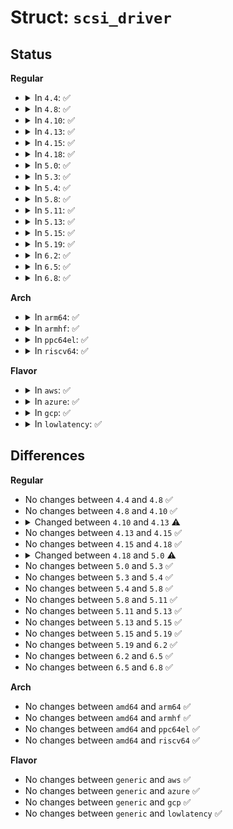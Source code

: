 # Struct: <code>scsi_driver</code>

## Status
<b>Regular</b>
<ul>
<li>
<details>
<summary>In <code>4.4</code>: ✅</summary>

```c
struct scsi_driver {
    struct device_driver gendrv;
    void (*rescan)(struct device *);
    int (*init_command)(struct scsi_cmnd *);
    void (*uninit_command)(struct scsi_cmnd *);
    int (*done)(struct scsi_cmnd *);
    int (*eh_action)(struct scsi_cmnd *, int);
};
```
</details>
</li>
<li>
<details>
<summary>In <code>4.8</code>: ✅</summary>

```c
struct scsi_driver {
    struct device_driver gendrv;
    void (*rescan)(struct device *);
    int (*init_command)(struct scsi_cmnd *);
    void (*uninit_command)(struct scsi_cmnd *);
    int (*done)(struct scsi_cmnd *);
    int (*eh_action)(struct scsi_cmnd *, int);
};
```
</details>
</li>
<li>
<details>
<summary>In <code>4.10</code>: ✅</summary>

```c
struct scsi_driver {
    struct device_driver gendrv;
    void (*rescan)(struct device *);
    int (*init_command)(struct scsi_cmnd *);
    void (*uninit_command)(struct scsi_cmnd *);
    int (*done)(struct scsi_cmnd *);
    int (*eh_action)(struct scsi_cmnd *, int);
};
```
</details>
</li>
<li>
<details>
<summary>In <code>4.13</code>: ✅</summary>

```c
struct scsi_driver {
    struct device_driver gendrv;
    void (*rescan)(struct device *);
    int (*init_command)(struct scsi_cmnd *);
    void (*uninit_command)(struct scsi_cmnd *);
    int (*done)(struct scsi_cmnd *);
    int (*eh_action)(struct scsi_cmnd *, int);
    void (*eh_reset)(struct scsi_cmnd *);
};
```
</details>
</li>
<li>
<details>
<summary>In <code>4.15</code>: ✅</summary>

```c
struct scsi_driver {
    struct device_driver gendrv;
    void (*rescan)(struct device *);
    int (*init_command)(struct scsi_cmnd *);
    void (*uninit_command)(struct scsi_cmnd *);
    int (*done)(struct scsi_cmnd *);
    int (*eh_action)(struct scsi_cmnd *, int);
    void (*eh_reset)(struct scsi_cmnd *);
};
```
</details>
</li>
<li>
<details>
<summary>In <code>4.18</code>: ✅</summary>

```c
struct scsi_driver {
    struct device_driver gendrv;
    void (*rescan)(struct device *);
    int (*init_command)(struct scsi_cmnd *);
    void (*uninit_command)(struct scsi_cmnd *);
    int (*done)(struct scsi_cmnd *);
    int (*eh_action)(struct scsi_cmnd *, int);
    void (*eh_reset)(struct scsi_cmnd *);
};
```
</details>
</li>
<li>
<details>
<summary>In <code>5.0</code>: ✅</summary>

```c
struct scsi_driver {
    struct device_driver gendrv;
    void (*rescan)(struct device *);
    blk_status_t (*init_command)(struct scsi_cmnd *);
    void (*uninit_command)(struct scsi_cmnd *);
    int (*done)(struct scsi_cmnd *);
    int (*eh_action)(struct scsi_cmnd *, int);
    void (*eh_reset)(struct scsi_cmnd *);
};
```
</details>
</li>
<li>
<details>
<summary>In <code>5.3</code>: ✅</summary>

```c
struct scsi_driver {
    struct device_driver gendrv;
    void (*rescan)(struct device *);
    blk_status_t (*init_command)(struct scsi_cmnd *);
    void (*uninit_command)(struct scsi_cmnd *);
    int (*done)(struct scsi_cmnd *);
    int (*eh_action)(struct scsi_cmnd *, int);
    void (*eh_reset)(struct scsi_cmnd *);
};
```
</details>
</li>
<li>
<details>
<summary>In <code>5.4</code>: ✅</summary>

```c
struct scsi_driver {
    struct device_driver gendrv;
    void (*rescan)(struct device *);
    blk_status_t (*init_command)(struct scsi_cmnd *);
    void (*uninit_command)(struct scsi_cmnd *);
    int (*done)(struct scsi_cmnd *);
    int (*eh_action)(struct scsi_cmnd *, int);
    void (*eh_reset)(struct scsi_cmnd *);
};
```
</details>
</li>
<li>
<details>
<summary>In <code>5.8</code>: ✅</summary>

```c
struct scsi_driver {
    struct device_driver gendrv;
    void (*rescan)(struct device *);
    blk_status_t (*init_command)(struct scsi_cmnd *);
    void (*uninit_command)(struct scsi_cmnd *);
    int (*done)(struct scsi_cmnd *);
    int (*eh_action)(struct scsi_cmnd *, int);
    void (*eh_reset)(struct scsi_cmnd *);
};
```
</details>
</li>
<li>
<details>
<summary>In <code>5.11</code>: ✅</summary>

```c
struct scsi_driver {
    struct device_driver gendrv;
    void (*rescan)(struct device *);
    blk_status_t (*init_command)(struct scsi_cmnd *);
    void (*uninit_command)(struct scsi_cmnd *);
    int (*done)(struct scsi_cmnd *);
    int (*eh_action)(struct scsi_cmnd *, int);
    void (*eh_reset)(struct scsi_cmnd *);
};
```
</details>
</li>
<li>
<details>
<summary>In <code>5.13</code>: ✅</summary>

```c
struct scsi_driver {
    struct device_driver gendrv;
    void (*rescan)(struct device *);
    blk_status_t (*init_command)(struct scsi_cmnd *);
    void (*uninit_command)(struct scsi_cmnd *);
    int (*done)(struct scsi_cmnd *);
    int (*eh_action)(struct scsi_cmnd *, int);
    void (*eh_reset)(struct scsi_cmnd *);
};
```
</details>
</li>
<li>
<details>
<summary>In <code>5.15</code>: ✅</summary>

```c
struct scsi_driver {
    struct device_driver gendrv;
    void (*rescan)(struct device *);
    blk_status_t (*init_command)(struct scsi_cmnd *);
    void (*uninit_command)(struct scsi_cmnd *);
    int (*done)(struct scsi_cmnd *);
    int (*eh_action)(struct scsi_cmnd *, int);
    void (*eh_reset)(struct scsi_cmnd *);
};
```
</details>
</li>
<li>
<details>
<summary>In <code>5.19</code>: ✅</summary>

```c
struct scsi_driver {
    struct device_driver gendrv;
    void (*rescan)(struct device *);
    blk_status_t (*init_command)(struct scsi_cmnd *);
    void (*uninit_command)(struct scsi_cmnd *);
    int (*done)(struct scsi_cmnd *);
    int (*eh_action)(struct scsi_cmnd *, int);
    void (*eh_reset)(struct scsi_cmnd *);
};
```
</details>
</li>
<li>
<details>
<summary>In <code>6.2</code>: ✅</summary>

```c
struct scsi_driver {
    struct device_driver gendrv;
    void (*rescan)(struct device *);
    blk_status_t (*init_command)(struct scsi_cmnd *);
    void (*uninit_command)(struct scsi_cmnd *);
    int (*done)(struct scsi_cmnd *);
    int (*eh_action)(struct scsi_cmnd *, int);
    void (*eh_reset)(struct scsi_cmnd *);
};
```
</details>
</li>
<li>
<details>
<summary>In <code>6.5</code>: ✅</summary>

```c
struct scsi_driver {
    struct device_driver gendrv;
    void (*rescan)(struct device *);
    blk_status_t (*init_command)(struct scsi_cmnd *);
    void (*uninit_command)(struct scsi_cmnd *);
    int (*done)(struct scsi_cmnd *);
    int (*eh_action)(struct scsi_cmnd *, int);
    void (*eh_reset)(struct scsi_cmnd *);
};
```
</details>
</li>
<li>
<details>
<summary>In <code>6.8</code>: ✅</summary>

```c
struct scsi_driver {
    struct device_driver gendrv;
    void (*rescan)(struct device *);
    blk_status_t (*init_command)(struct scsi_cmnd *);
    void (*uninit_command)(struct scsi_cmnd *);
    int (*done)(struct scsi_cmnd *);
    int (*eh_action)(struct scsi_cmnd *, int);
    void (*eh_reset)(struct scsi_cmnd *);
};
```
</details>
</li>
</ul>
<b>Arch</b>
<ul>
<li>
<details>
<summary>In <code>arm64</code>: ✅</summary>

```c
struct scsi_driver {
    struct device_driver gendrv;
    void (*rescan)(struct device *);
    blk_status_t (*init_command)(struct scsi_cmnd *);
    void (*uninit_command)(struct scsi_cmnd *);
    int (*done)(struct scsi_cmnd *);
    int (*eh_action)(struct scsi_cmnd *, int);
    void (*eh_reset)(struct scsi_cmnd *);
};
```
</details>
</li>
<li>
<details>
<summary>In <code>armhf</code>: ✅</summary>

```c
struct scsi_driver {
    struct device_driver gendrv;
    void (*rescan)(struct device *);
    blk_status_t (*init_command)(struct scsi_cmnd *);
    void (*uninit_command)(struct scsi_cmnd *);
    int (*done)(struct scsi_cmnd *);
    int (*eh_action)(struct scsi_cmnd *, int);
    void (*eh_reset)(struct scsi_cmnd *);
};
```
</details>
</li>
<li>
<details>
<summary>In <code>ppc64el</code>: ✅</summary>

```c
struct scsi_driver {
    struct device_driver gendrv;
    void (*rescan)(struct device *);
    blk_status_t (*init_command)(struct scsi_cmnd *);
    void (*uninit_command)(struct scsi_cmnd *);
    int (*done)(struct scsi_cmnd *);
    int (*eh_action)(struct scsi_cmnd *, int);
    void (*eh_reset)(struct scsi_cmnd *);
};
```
</details>
</li>
<li>
<details>
<summary>In <code>riscv64</code>: ✅</summary>

```c
struct scsi_driver {
    struct device_driver gendrv;
    void (*rescan)(struct device *);
    blk_status_t (*init_command)(struct scsi_cmnd *);
    void (*uninit_command)(struct scsi_cmnd *);
    int (*done)(struct scsi_cmnd *);
    int (*eh_action)(struct scsi_cmnd *, int);
    void (*eh_reset)(struct scsi_cmnd *);
};
```
</details>
</li>
</ul>
<b>Flavor</b>
<ul>
<li>
<details>
<summary>In <code>aws</code>: ✅</summary>

```c
struct scsi_driver {
    struct device_driver gendrv;
    void (*rescan)(struct device *);
    blk_status_t (*init_command)(struct scsi_cmnd *);
    void (*uninit_command)(struct scsi_cmnd *);
    int (*done)(struct scsi_cmnd *);
    int (*eh_action)(struct scsi_cmnd *, int);
    void (*eh_reset)(struct scsi_cmnd *);
};
```
</details>
</li>
<li>
<details>
<summary>In <code>azure</code>: ✅</summary>

```c
struct scsi_driver {
    struct device_driver gendrv;
    void (*rescan)(struct device *);
    blk_status_t (*init_command)(struct scsi_cmnd *);
    void (*uninit_command)(struct scsi_cmnd *);
    int (*done)(struct scsi_cmnd *);
    int (*eh_action)(struct scsi_cmnd *, int);
    void (*eh_reset)(struct scsi_cmnd *);
};
```
</details>
</li>
<li>
<details>
<summary>In <code>gcp</code>: ✅</summary>

```c
struct scsi_driver {
    struct device_driver gendrv;
    void (*rescan)(struct device *);
    blk_status_t (*init_command)(struct scsi_cmnd *);
    void (*uninit_command)(struct scsi_cmnd *);
    int (*done)(struct scsi_cmnd *);
    int (*eh_action)(struct scsi_cmnd *, int);
    void (*eh_reset)(struct scsi_cmnd *);
};
```
</details>
</li>
<li>
<details>
<summary>In <code>lowlatency</code>: ✅</summary>

```c
struct scsi_driver {
    struct device_driver gendrv;
    void (*rescan)(struct device *);
    blk_status_t (*init_command)(struct scsi_cmnd *);
    void (*uninit_command)(struct scsi_cmnd *);
    int (*done)(struct scsi_cmnd *);
    int (*eh_action)(struct scsi_cmnd *, int);
    void (*eh_reset)(struct scsi_cmnd *);
};
```
</details>
</li>
</ul>

## Differences
<b>Regular</b>
<ul>
<li>
No changes between <code>4.4</code> and <code>4.8</code> ✅
</li>
<li>
No changes between <code>4.8</code> and <code>4.10</code> ✅
</li>
<li>
<details>
<summary>Changed between <code>4.10</code> and <code>4.13</code> ⚠️</summary>
<ul>
<li>
<b>Field added. </b>
<code>void (*eh_reset)(struct scsi_cmnd *)</code>
</li>
</ul>
</details>
</li>
<li>
No changes between <code>4.13</code> and <code>4.15</code> ✅
</li>
<li>
No changes between <code>4.15</code> and <code>4.18</code> ✅
</li>
<li>
<details>
<summary>Changed between <code>4.18</code> and <code>5.0</code> ⚠️</summary>
<ul>
<li>
<b>Field type changed. </b>
<code>int (*init_command)(struct scsi_cmnd *)</code> ➡️ <code>blk_status_t (*init_command)(struct scsi_cmnd *)</code>
</li>
</ul>
</details>
</li>
<li>
No changes between <code>5.0</code> and <code>5.3</code> ✅
</li>
<li>
No changes between <code>5.3</code> and <code>5.4</code> ✅
</li>
<li>
No changes between <code>5.4</code> and <code>5.8</code> ✅
</li>
<li>
No changes between <code>5.8</code> and <code>5.11</code> ✅
</li>
<li>
No changes between <code>5.11</code> and <code>5.13</code> ✅
</li>
<li>
No changes between <code>5.13</code> and <code>5.15</code> ✅
</li>
<li>
No changes between <code>5.15</code> and <code>5.19</code> ✅
</li>
<li>
No changes between <code>5.19</code> and <code>6.2</code> ✅
</li>
<li>
No changes between <code>6.2</code> and <code>6.5</code> ✅
</li>
<li>
No changes between <code>6.5</code> and <code>6.8</code> ✅
</li>
</ul>
<b>Arch</b>
<ul>
<li>
No changes between <code>amd64</code> and <code>arm64</code> ✅
</li>
<li>
No changes between <code>amd64</code> and <code>armhf</code> ✅
</li>
<li>
No changes between <code>amd64</code> and <code>ppc64el</code> ✅
</li>
<li>
No changes between <code>amd64</code> and <code>riscv64</code> ✅
</li>
</ul>
<b>Flavor</b>
<ul>
<li>
No changes between <code>generic</code> and <code>aws</code> ✅
</li>
<li>
No changes between <code>generic</code> and <code>azure</code> ✅
</li>
<li>
No changes between <code>generic</code> and <code>gcp</code> ✅
</li>
<li>
No changes between <code>generic</code> and <code>lowlatency</code> ✅
</li>
</ul>
